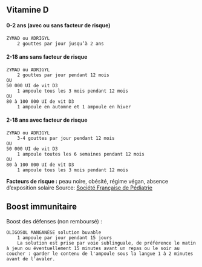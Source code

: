 ## Vitamine D
 #### 0-2 ans (avec ou sans facteur de risque)
```
ZYMAD ou ADRIGYL
	2 gouttes par jour jusqu’à 2 ans
```
#### 2-18 ans sans facteur de risque

```
ZYMAD ou ADRIGYL
	2 gouttes par jour pendant 12 mois
OU
50 000 UI de vit D3
	1 ampoule tous les 3 mois pendant 12 mois
OU
80 à 100 000 UI de vit D3
	1 ampoule en automne et 1 ampoule en hiver
```
#### 2-18 ans avec facteur de risque
```
ZYMAD ou ADRIGYL
	3-4 gouttes par jour pendant 12 mois
OU
50 000 UI de vit D3
	1 ampoule toutes les 6 semaines pendant 12 mois
OU
80 à 100 000 UI de vit D3
	1 ampoule tous les 3 mois pendant 12 mois
```

**Facteurs de risque :** peau noire, obésité, régime végan, absence d’exposition solaire
Source: [Société Française de Pédiatrie](https://www.sfpediatrie.com/vitamine)

## Boost immunitaire
Boost des défenses (non remboursé) :
```
OLIGOSOL MANGANÈSE solution buvable
	1 ampoule par jour pendant 15 jours
	La solution est prise par voie sublinguale, de préférence le matin à jeun ou éventuellement 15 minutes avant un repas ou le soir au coucher : garder le contenu de l'ampoule sous la langue 1 à 2 minutes avant de l'avaler.
```
